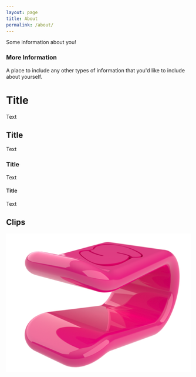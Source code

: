 ```yaml
---
layout: page
title: About
permalink: /about/
---
```


Some information about you!

### More Information

A place to include any other types of information that you'd like to include about yourself.

# Title

Text

## Title

Text

### Title

Text

#### Title

Text

## Clips

<a href="/objects/clip-7mm-2.stl" download="clip_7mm">
  <img class="link" src="/images/clip-2.png" alt="clip">
</a>
